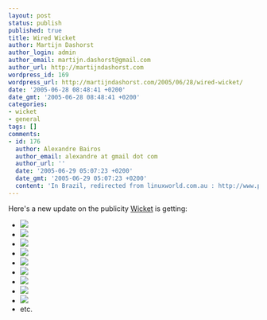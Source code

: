 ```yaml
---
layout: post
status: publish
published: true
title: Wired Wicket
author: Martijn Dashorst
author_login: admin
author_email: martijn.dashorst@gmail.com
author_url: http://martijndashorst.com
wordpress_id: 169
wordpress_url: http://martijndashorst.com/2005/06/28/wired-wicket/
date: '2005-06-28 08:48:41 +0200'
date_gmt: '2005-06-28 08:48:41 +0200'
categories:
- wicket
- general
tags: []
comments:
- id: 176
  author: Alexandre Bairos
  author_email: alexandre at gmail dot com
  author_url: ''
  date: '2005-06-29 05:07:23 +0200'
  date_gmt: '2005-06-29 05:07:23 +0200'
  content: 'In Brazil, redirected from linuxworld.com.au : http://www.portaljava.com.br/home/modules.php?name=News&file=article&sid=1736'
---
```

<p>Here's a new update on the publicity <a href="http://wicket.sf.net">Wicket</a> is getting:</p>
<ul>
<li><a href="http://biz.yahoo.com/bw/050627/275371_1.html"><img src="http://us.a1.yimg.com/us.yimg.com/i/us/nt/ma/ma_fi_1.gif" /></a></li>
<li><a href="http://www.marketwatch.com/news/newsfinder/newsArticles.asp?guid=%7B39D48AE3%2DCA54%2D4E9F%2DBADB%2D143C3CCD7652%7D&siteID=mktw&scid=2&doctype=159&property=word&value=Wicket+Team+Debuts+Open+Source+Java+Web+Framework+at+JavaOne%3B+Wicket+1%2E0+to+Ease+and&cbsReferrer"><img src="http://i.mktw.net/images/branding/MKTW/sc-mwhdr1.gif" /></a></li>
<li><a href="http://www.forbes.com/businesswire/feeds/businesswire/2005/06/27/businesswire20050627005371r1.html"><img src="http://images.forbes.com/media/assets/forbes_home_logo.gif" /></a></li>
<li><a href="http://news.morningstar.com/news/BW/M06/D27/20050627005371.html"><img src="http://im.morningstar.com/im/MstarLogo2.gif" /></a></li>
<li><a href="http://www.fmlx.com/cgi-bin/news.cgi?NewsId=0_11129915&Date=27_6_2005"><img src="http://www.fmlx.com/images/fmlx_logo.gif" /></a></li>
<li><a href="http://www.tmcnet.com/usubmit/2005/jun/1158331.htm"><img src="http://www.tmcnet.com/tmcnet/tmcimg/tmcnet3.gif" /></a></li>
<li><a href="http://home.businesswire.com/portal/site/richtech/index.jsp?epi-content=GENERIC&newsId=20050627005371&ndmHsc=v2*N1000897&newsLang=en&beanID=1276968209&viewID=news_view "><img src="http://www.richtech.com/images/logo.jpg" /></a></li>
<li><a href="http://home.businesswire.com/portal/site/hiploid/index.jsp?epi-content=GENERIC&newsId=20050627005371&ndmHsc=v2*N1000635&newsLang=en&beanID=1276968209&viewID=news_view"><img src="http://homepage.mac.com/richfranco/hiploid/images/HiploidTopNavLogo.gif" /></a></li>
<li><a href="http://home.businesswire.com/portal/site/ittown/index.jsp?epi-content=GENERIC&newsId=20050627005371&ndmHsc=v2*N1000865&newsLang=en&beanID=1276968209&viewID=news_view"><img src="http://www.ittown.com/p/im/top_logo.gif" /></a></li>
<li>etc.</li>
</ul>
